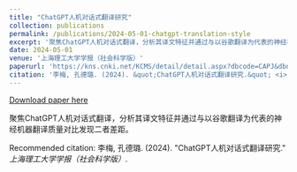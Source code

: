 ```yaml
---
title: "ChatGPT人机对话式翻译研究"
collection: publications
permalink: /publications/2024-05-01-chatgpt-translation-style
excerpt: '聚焦ChatGPT人机对话式翻译，分析其译文特征并通过与以谷歌翻译为代表的神经机器翻译质量对比发现二者差距。'
date: 2024-05-01
venue: '上海理工大学学报（社会科学版）'
paperurl: 'https://kns.cnki.net/KCMS/detail/detail.aspx?dbcode=CAPJ&dbname=CAPJLAST&filename=SHLG20240516001'
citation: '李梅, 孔德璐. (2024). &quot;ChatGPT人机对话式翻译研究.&quot; <i>上海理工大学学报（社会科学版）</i>.'
---
```


<a href='https://kns.cnki.net/KCMS/detail/detail.aspx?dbcode=CAPJ&dbname=CAPJLAST&filename=SHLG20240516001'>Download paper here</a>

聚焦ChatGPT人机对话式翻译，分析其译文特征并通过与以谷歌翻译为代表的神经机器翻译质量对比发现二者差距。

Recommended citation: 李梅, 孔德璐. (2024). "ChatGPT人机对话式翻译研究." <i>上海理工大学学报（社会科学版）</i>.